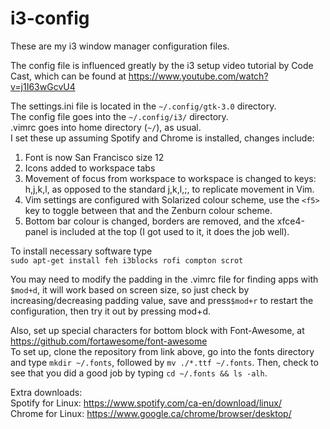 # i3-config
These are my i3 window manager configuration files.  
  
The config file is influenced greatly by the i3 setup video tutorial by Code Cast, which can be found at https://www.youtube.com/watch?v=j1I63wGcvU4
  
The settings.ini file is located in the `~/.config/gtk-3.0` directory.  
The config file goes into the `~/.config/i3/` directory.  
.vimrc goes into home directory (`~/`), as usual.  
I set these up assuming Spotify and Chrome is installed, changes include:  
1. Font is now San Francisco size 12  
2. Icons added to workspace tabs  
3. Movement of focus from workspace to workspace is changed to keys: h,j,k,l, as opposed to the standard j,k,l,;, to replicate movement in Vim.  
4. Vim settings are configured with Solarized colour scheme, use the `<f5>` key to toggle between that and the Zenburn colour scheme.  
5. Bottom bar colour is changed, borders are removed, and the xfce4-panel is included at the top (I got used to it, it does the job well).  
  
To install necessary software type  
`sudo apt-get install feh i3blocks rofi compton scrot`  
  
You may need to modify the padding in the .vimrc file for finding apps with `$mod+d`, it will work based on screen size, so just check by increasing/decreasing padding value, save and press`$mod+r` to restart the configuration, then try it out by pressing mod+d.  
  
Also, set up special characters for bottom block with Font-Awesome, at https://github.com/fortawesome/font-awesome  
To set up, clone the repository from link above, go into the fonts directory and type `mkdir ~/.fonts`, followed by `mv ./*.ttf ~/.fonts`. Then, check to see that you did a good job by typing `cd ~/.fonts && ls -alh`.

Extra downloads:  
Spotify for Linux: https://www.spotify.com/ca-en/download/linux/  
Chrome for Linux: https://www.google.ca/chrome/browser/desktop/
